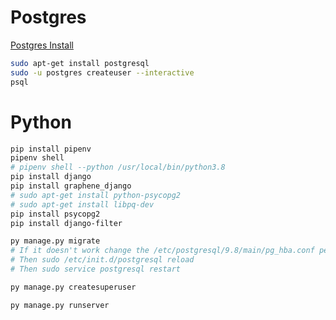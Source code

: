 # Postgres
[Postgres Install](https://www.digitalocean.com/community/tutorials/how-to-install-and-use-postgresql-on-ubuntu-18-04)
```zsh
sudo apt-get install postgresql
sudo -u postgres createuser --interactive
psql
```

# Python

```zsh
pip install pipenv
pipenv shell
# pipenv shell --python /usr/local/bin/python3.8
pip install django
pip install graphene_django
# sudo apt-get install python-psycopg2
# sudo apt-get install libpq-dev
pip install psycopg2
pip install django-filter

py manage.py migrate
# If it doesn't work change the /etc/postgresql/9.8/main/pg_hba.conf peer -> md5
# Then sudo /etc/init.d/postgresql reload
# Then sudo service postgresql restart

py manage.py createsuperuser

py manage.py runserver
```
